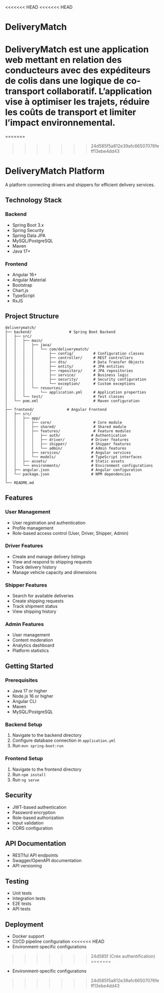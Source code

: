 <<<<<<< HEAD
<<<<<<< HEAD
# DeliveryMatch
DeliveryMatch est une application web mettant en relation des conducteurs avec des expéditeurs de colis dans une logique de co-transport collaboratif. L’application vise à optimiser les trajets, réduire les coûts de transport et limiter l’impact environnemental.
=======
=======
>>>>>>> 24d585f5a812e39afc66507076feff13ebe4dd43
# DeliveryMatch Platform

A platform connecting drivers and shippers for efficient delivery services.

## Technology Stack

### Backend
- Spring Boot 3.x
- Spring Security
- Spring Data JPA
- MySQL/PostgreSQL
- Maven
- Java 17+

### Frontend
- Angular 16+
- Angular Material
- Bootstrap
- Chart.js
- TypeScript
- RxJS

## Project Structure

```
deliverymatch/
├── backend/                 # Spring Boot Backend
│   ├── src/
│   │   ├── main/
│   │   │   ├── java/
│   │   │   │   └── com/deliverymatch/
│   │   │   │       ├── config/         # Configuration classes
│   │   │   │       ├── controller/     # REST controllers
│   │   │   │       ├── dto/            # Data Transfer Objects
│   │   │   │       ├── entity/         # JPA entities
│   │   │   │       ├── repository/     # JPA repositories
│   │   │   │       ├── service/        # Business logic
│   │   │   │       ├── security/       # Security configuration
│   │   │   │       └── exception/      # Custom exceptions
│   │   │   └── resources/
│   │   │       └── application.yml     # Application properties
│   │   └── test/                       # Test classes
│   └── pom.xml                         # Maven configuration
│
├── frontend/               # Angular Frontend
│   ├── src/
│   │   ├── app/
│   │   │   ├── core/                   # Core module
│   │   │   ├── shared/                 # Shared module
│   │   │   ├── features/               # Feature modules
│   │   │   │   ├── auth/              # Authentication
│   │   │   │   ├── driver/            # Driver features
│   │   │   │   ├── shipper/           # Shipper features
│   │   │   │   └── admin/             # Admin features
│   │   │   ├── services/              # Angular services
│   │   │   └── models/                # TypeScript interfaces
│   │   ├── assets/                    # Static assets
│   │   └── environments/              # Environment configurations
│   ├── angular.json                   # Angular configuration
│   └── package.json                   # NPM dependencies
│
└── README.md
```

## Features

### User Management
- User registration and authentication
- Profile management
- Role-based access control (User, Driver, Shipper, Admin)

### Driver Features
- Create and manage delivery listings
- View and respond to shipping requests
- Track delivery history
- Manage vehicle capacity and dimensions

### Shipper Features
- Search for available deliveries
- Create shipping requests
- Track shipment status
- View shipping history

### Admin Features
- User management
- Content moderation
- Analytics dashboard
- Platform statistics

## Getting Started

### Prerequisites
- Java 17 or higher
- Node.js 16 or higher
- Angular CLI
- Maven
- MySQL/PostgreSQL

### Backend Setup
1. Navigate to the backend directory
2. Configure database connection in `application.yml`
3. Run `mvn spring-boot:run`

### Frontend Setup
1. Navigate to the frontend directory
2. Run `npm install`
3. Run `ng serve`

## Security
- JWT-based authentication
- Password encryption
- Role-based authorization
- Input validation
- CORS configuration

## API Documentation
- RESTful API endpoints
- Swagger/OpenAPI documentation
- API versioning

## Testing
- Unit tests
- Integration tests
- E2E tests
- API tests

## Deployment
- Docker support
- CI/CD pipeline configuration
<<<<<<< HEAD
- Environment-specific configurations 
>>>>>>> 24d585f (Crée authentification)
=======
- Environment-specific configurations 
>>>>>>> 24d585f5a812e39afc66507076feff13ebe4dd43
